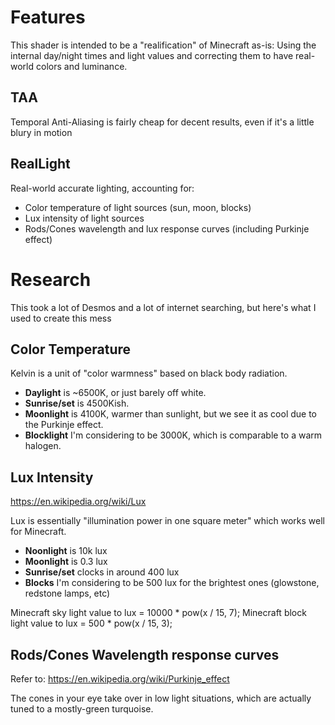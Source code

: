 # Features
This shader is intended to be a "realification" of Minecraft as-is: Using the internal day/night times and light values and correcting them to have real-world colors and luminance.

## TAA
Temporal Anti-Aliasing is fairly cheap for decent results, even if it's a little blury in motion

## RealLight
Real-world accurate lighting, accounting for:

- Color temperature of light sources (sun, moon, blocks)
- Lux intensity of light sources
- Rods/Cones wavelength and lux response curves (including Purkinje effect)

# Research
This took a lot of Desmos and a lot of internet searching, but here's what I used to create this mess

## Color Temperature
Kelvin is a unit of "color warmness" based on black body radiation.

- **Daylight** is ~6500K, or just barely off white.
- **Sunrise/set** is 4500Kish.
- **Moonlight** is 4100K, warmer than sunlight, but we see it as cool due to the Purkinje effect.
- **Blocklight** I'm considering to be 3000K, which is comparable to a warm halogen.

## Lux Intensity
https://en.wikipedia.org/wiki/Lux

Lux is essentially "illumination power in one square meter" which works well for Minecraft.

- **Noonlight** is 10k lux
- **Moonlight** is 0.3 lux
- **Sunrise/set** clocks in around 400 lux
- **Blocks** I'm considering to be 500 lux for the brightest ones (glowstone, redstone lamps, etc)

Minecraft sky light value to lux = 10000 * pow(x / 15, 7);
Minecraft block light value to lux = 500 * pow(x / 15, 3);

## Rods/Cones Wavelength response curves
Refer to: https://en.wikipedia.org/wiki/Purkinje_effect

The cones in your eye take over in low light situations, which are actually tuned to a mostly-green turquoise.


